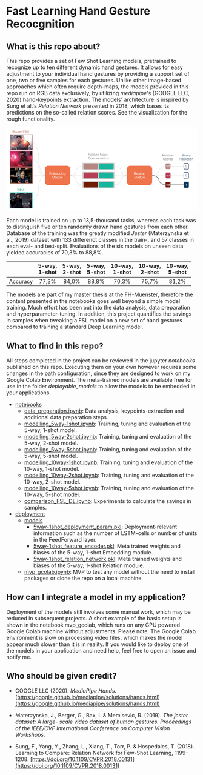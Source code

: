 # Fast Learning Hand Gesture Recocgnition

## What is this repo about?

This repo provides a set of Few Shot Learning models, pretrained to recognize up to ten different dynamic hand gestures. It allows for easy adjustment to your individual hand gestures by providing a support set of one, two or five samples for each gestures. Unlike other image-based approaches which often require depth-maps, the models provided in this repo run on RGB data exclusively, by utilizing *mediapipe's* (GOOGLE LLC, 2020) hand-keypoints extraction. The models' architecture is inspired by Sung et al.'s *Relation Network* presented in 2018, which bases its predictions on the so-called relation scores. See the visualization for the rough functionality.


![](readme_imgs/sstrhange.gif)

Each model is trained on up to 13,5-thousand tasks, whereas each task was to distinguish five or ten randomly drawn hand gestures from each other. Database of the training was the greatly modified *Jester* (Materzynska et al., 2019) dataset with 133 differenct classes in the train-, and 57 classes in each eval- and test-split. Evaluations of the six models on unseen data yielded accuracies of 70,3% to 88,8%. 

|          | 5-way, <br/>1-shot | 5-way, <br/>2-shot | 5-way, <br/>5-shot | 10-way, <br/>1-shot | 10-way, <br/>2-shot | 10-way, <br/>5-shot |
|:--------:|:-------------:|:-------------:|:-------------:|:--------------:|:--------------:|:--------------:|
| Accuracy |     77,3%     |     84,0%     |     88,8%     |      70,3%     |      75,7%     |      81,2%     |

The models are part of my master thesis at the FH-Muenster, therefore the content presented in the notebooks goes well beyond a simple model training. Much effort has been put into the data analysis, data preparation and hyperparameter-tuning. In addition, this project quantifies the savings in samples when tweaking a FSL model on a new set of hand gestures compared to training a standard Deep Learning model. 

## What to find in this repo?

All steps completed in the project can be reviewed in the jupyter *notebooks* published on this repo. Executing them on your own however requires some changes in the path configuration, since they are designed to work on my Google Colab Environment. The meta-trained models are available free for use in the folder *deployable_models* to allow the models to be embedded in your applications. 

- [notebooks](notebooks)
    - [data_preparation.ipynb](notebooks/data_preparation.ipynb): Data analysis, keypoints-extraction and additional data preparation steps.
    - [modelling_5way-1shot.ipynb](notebooks/modelling_5way-1shot.ipynb): Training, tuning and evaluation of the 5-way, 1-shot model.
    - [modelling_5way-2shot.ipynb](notebooks/modelling_5way-2shot.ipynb): Training, tuning and evaluation of the 5-way, 2-shot model.
    - [modelling_5way-5shot.ipynb](notebooks/modelling_5way-5shot.ipynb): Training, tuning and evaluation of the 5-way, 5-shot model.
    - [modelling_10way-1shot.ipynb](notebooks/modelling_10way-1shot.ipynb): Training, tuning and evaluation of the 10-way, 1-shot model.
    - [modelling_10way-2shot.ipynb](notebooks/modelling_10way-2shot.ipynb): Training, tuning and evaluation of the 10-way, 2-shot model.
    - [modelling_10way-5shot.ipynb](notebooks/modelling_10way-5shot.ipynb): Training, tuning and evaluation of the 10-way, 5-shot model.
    - [comparison_FSL_DL.ipynb](notebooks/comparison_FSL_DL.ipynb): Experiments to calculate the savings in samples.
- [deployment](deployment)
    - [models](deployment/models)
        - [5way-1shot_deployment_param.pkl](deployment/models/5way-1shot_deployment_param.pkl): Deployment-relevant information such as the number of LSTM-cells or number of units in the FeedForward layer.
        - [5way-1shot_feature_encoder.pkl](deployment/models/5way-1shot_feature_encoder.pkl): Meta trained weights and biases of the 5-way, 1-shot Embedding module.
        - [5way-1shot_relation_network.pkl](deployment/models/5way-1shot_relation_network.pkl): Meta trained weights and biases of the 5-way, 1-shot Relation module.
    - [mvp_gcolab.ipynb](deployment/mvp_gcolab.ipynb): MVP to test any model without the need to install packages or clone the repo on a local machine.

## How can I integrate a model in my application?

Deployment of the models still involves some manual work, which may be reduced in subsequent projects. A short example of the basic setup is shown in the notebook mvp_gcolab, which runs on any GPU powered Google Colab machine without adjustments. Please note: The Google Colab environment is slow on processing video files, which makes the model appear much slower than it is in reality. If you would like to deploy one of the models in your application and need help, feel free to open an issue and notify me. 

## Who should be given credit?

- GOOGLE LLC (2020). *MediaPipe Hands.* [https://google.github.io/mediapipe/solutions/hands.html](https://google.github.io/mediapipe/solutions/hands.html)

- Materzynska, J., Berger, G., Bax, I. & Memisevic, R. (2019). *The jester dataset: A large- scale video dataset of human gestures. Proceedings of the IEEE/CVF International Conference on Computer Vision Workshops.*

- Sung, F., Yang, Y., Zhang, L., Xiang, T., Torr, P. & Hospedales, T. (2018). Learning to Compare: Relation Network for Few-Shot Learning, 1199–1208. [https://doi.org/10.1109/CVPR.2018.00131](https://doi.org/10.1109/CVPR.2018.00131)


